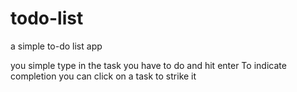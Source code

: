 # todo-list
a simple to-do list app

you simple type in the task you have to do and hit enter 
To indicate completion you can click on a task to strike it